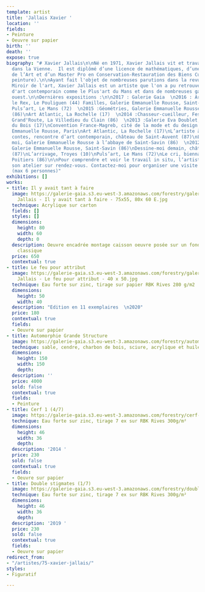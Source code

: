 ```yaml
---
template: artist
title: 'Jallais Xavier '
location: ''
fields:
- Peinture
- Oeuvre sur papier
birth: ''
death: ''
expose: true
biography: "# Xavier Jallais\n\nNé en 1971, Xavier Jallais vit et travaille à Chauvigny
  dans la Vienne.  Il est diplômé d’une licence de mathématiques, d’une Licence d’Histoire
  de l’Art et d’un Master Pro en Conservation-Restauration des Biens Culturel (spécialité
  peinture).\n\nAyant fait l'objet de nombreuses parutions dans la revue spécialisée
  Miroir de l'art, Xavier Jallais est un artiste que l'on a pu retrouvé dans des foires
  d'art contemporain comme le Plus'art du Mans et dans de nombreuses galeries du grand
  ouest.\n\nDernières expositions :\n\n2017 : Galerie Gaia  \n2016 : Art et Connivences,
  le Rex, Le Pouliguen (44) Familles, Galerie Emmanuelle Rousse, Saint-Savin (86)
  Puls’art, Le Mans (72)  \n2015 :Géométries, Galerie Emmanuelle Rousse, Saint-Savin
  (86)\nArt Atlantic, La Rochelle (17)  \n2014 :Chasseur-cueilleur, Festival L'Auberge
  Grand'Route, La Villedieu du Clain (86)  \n2013 :Galerie Eva Doublet, Saint-Georges
  du Bois (17)\nConvention France-Magreb, cité de la mode et du design avec la Galerie
  Emmanuelle Rousse, Paris\nArt Atlantic, La Rochelle (17)\nL’artiste à la cour des
  contes, rencontre d’art contemporain, château de Saint-Auvent (87)\nL’abbaye et
  moi, Galerie Emmanuelle Rousse à l’abbaye de Saint-Savin (86)  \n2012 : Automorphies,
  Galerie Emmanuelle Rousse, Saint-Savin (86)\nDessine-moi demain, château de Saint-Auvent
  (87)\nL’arrivage, Troyes (10)\nPuls’art, Le Mans (72)\nLe cri, biennale d’art sacré,
  Poitiers (86)\n\nPour comprendre et voir le travail in situ, l’artiste accepte d’ouvrir
  son atelier sur rendez-vous. Contactez-moi pour organiser une visite privée au 02-40-48-14-91
  (max 6 personnes)"
exhibitions: []
works:
- title: Il y avait tant à faire
  image: https://galerie-gaia.s3.eu-west-3.amazonaws.com/forestry/galerie-gaia @ Xavier
    Jallais - Il y avait tant à faire - 75x55, 80x 60 E.jpg
  technique: Acrylique sur carton
  fields: []
  styles: []
  dimensions:
    height: 80
    width: 60
    depth: 0
  description: Oeuvre encadrée montage caisson oeuvre posée sur un fond blanc verre
    classique
  price: 650
  contextual: true
- title: Le feu pour attribut
  image: https://galerie-gaia.s3.eu-west-3.amazonaws.com/forestry/galeriegaia-Xavier
    Jallais - Le feu pour attribut - 40 x 50.jpg
  technique: Eau forte sur zinc, tirage sur papier RBK Rives 280 g/m2
  dimensions:
    height: 50
    width: 40
  description: "Edition en 11 exemplaires  \n2020"
  price: 180
  contextual: true
  fields:
  - Oeuvre sur papier
- title: Automorphie Grande Structure
  image: https://galerie-gaia.s3.eu-west-3.amazonaws.com/forestry/automorphie-grande-structure.jpg
  technique: sable, cendre, charbon de bois, sciure, acrylique et huile sur toile
  dimensions:
    height: 150
    width: 150
    depth: 
  description: ''
  price: 4000
  sold: false
  contextual: true
  fields:
  - Peinture
- title: Cerf 1 (4/7)
  image: https://galerie-gaia.s3.eu-west-3.amazonaws.com/forestry/cerf-1-47.jpg
  technique: Eau forte sur zinc, tirage 7 ex sur RBK Rives 300g/m²
  dimensions:
    height: 46
    width: 36
    depth: 
  description: '2014 '
  price: 230
  sold: false
  contextual: true
  fields:
  - Oeuvre sur papier
- title: Double stigmates (1/7)
  image: https://galerie-gaia.s3.eu-west-3.amazonaws.com/forestry/double-stigmates-17.jpg
  technique: Eau forte sur zinc, tirage 7 ex sur RBK Rives 300g/m²
  dimensions:
    height: 46
    width: 36
    depth: 
  description: '2019 '
  price: 230
  sold: false
  contextual: true
  fields:
  - Oeuvre sur papier
redirect_from:
- "/artistes/75-xavier-jallais/"
styles:
- Figuratif

---
```

